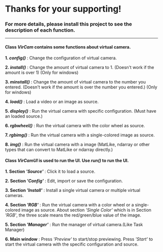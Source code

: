 # Thanks for your supporting!

### For more details, please install this project to see the description of each function.
---
#### Class *VirCam*  contains some functions about virtual camera.

 **1. *config()*** : Change the configuration of virtual camera.
 
 **2. *install()*** : Change the amount of virtual camera to 1. (Doesn't work if the amount is over 1) (Only for windows)
 
 **3. *minstall()*** : Change the amount of virtual camera to the number you entered. (Doesn't work if the amount is over the number you entered.) (Only for windows)
 
 **4.  *load()*** : Load a video or an image as source.
 
 **5. *display()*** : Run the virtual camera with specific configuration. (Must have an loaded source.)
 
 **6. *rgbwheel()*** : Run the virtual camera with the color wheel as source.
 
 **7. *rgbimg()*** : Run the virtual camera with a single-colored image as source.
 
 **8. *img()*** : Run the virtual camera with a image (MatLike, ndarray or other types that can convert to MatLike or ndarray directly.)
 

#### Class *VirCamUI* is used to run the UI. Use *run()* to run the UI.

 **1. Section *'Source'*** : Click it to load a source.
 
 **2. Section *'Config'*** : Edit, import or save the configuration.
 
 **3. Section *'Install'*** : Install a single virtual camera or multiple virtual cameras.
 
 **4. Section *'RGB'*** : Run the virtual camera with a color wheel or a single-colored image as source. About section *'Single Color'* which is in Section *'RGB'*, the three scale means the red/green/blue value of the image.
 
 **5. Section *'Manager'*** : Run the manager of virtual camera.(Like Task Manager)
 
 **6. Main window** : Press *'Preview'* to start/stop previewing. Press *'Start'* to start the virtual camera with the specific configuration and source.
